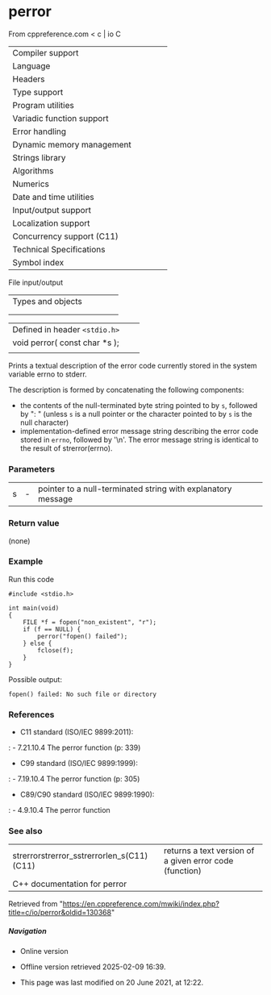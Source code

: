 # perror

From cppreference.com
< c‎ | io
 C

|  |  |  |  |  |
| --- | --- | --- | --- | --- |
| Compiler support | | | | |
| Language | | | | |
| Headers | | | | |
| Type support | | | | |
| Program utilities | | | | |
| Variadic function support | | | | |
| Error handling | | | | |
| Dynamic memory management | | | | |
| Strings library | | | | |
| Algorithms | | | | |
| Numerics | | | | |
| Date and time utilities | | | | |
| Input/output support | | | | |
| Localization support | | | | |
| Concurrency support (C11) | | | | |
| Technical Specifications | | | | |
| Symbol index | | | | |

 File input/output

|  |  |  |  |  |
| --- | --- | --- | --- | --- |
| Types and objects | | | | |
| |  |  |  |  |  |  |  |  |  |  |  |  |  |  |  |  |  |  |  |  |  |  | | --- | --- | --- | --- | --- | --- | --- | --- | --- | --- | --- | --- | --- | --- | --- | --- | --- | --- | --- | --- | --- | --- | | |  |  |  |  |  | | --- | --- | --- | --- | --- | | stdinstdoutstderr | | | | | | |  |  |  |  |  | | --- | --- | --- | --- | --- | | FILE | | | | | | fpos_t | | | | | |  | | | | | | |
| |  |  |  |  |  | | --- | --- | --- | --- | --- | | Functions | | | | | | File access | | | | | | |  |  |  |  |  | | --- | --- | --- | --- | --- | | fopenfopen_s(C11) | | | | | | freopenfreopen_s(C11) | | | | | | fwide(C95) | | | | | | |  |  |  |  |  | | --- | --- | --- | --- | --- | | setbuf | | | | | | setvbuf | | | | | | fclose | | | | | | fflush | | | | | |  | | | | | | | Unformatted input/output | | | | | | |  |  |  |  |  | | --- | --- | --- | --- | --- | | fgetc | | | | | | fgets | | | | | | fputc | | | | | | fputs | | | | | | getchar | | | | | | getsgets_s(until C11)(C11) | | | | | | putchar | | | | | | puts | | | | | | ungetc | | | | | | |  |  |  |  |  | | --- | --- | --- | --- | --- | | fgetwcgetwc(C95)(C95) | | | | | | fgetws(C95) | | | | | | fputwcputwc(C95)(C95) | | | | | | fputws(C95) | | | | | | getwchar(C95) | | | | | | putwchar(C95) | | | | | | ungetwc(C95) | | | | | |  | | | | | | | Formatted input | | | | | | |  |  |  |  |  | | --- | --- | --- | --- | --- | | scanffscanfsscanfscanf_sfscanf_ssscanf_s(C11)(C11)(C11) | | | | | | wscanffwscanfswscanfwscanf_sfwscanf_sswscanf_s(C95)(C95)(C95)(C11)(C11)(C11) | | | | | | |  |  |  |  |  | | --- | --- | --- | --- | --- | | vscanfvfscanfvsscanfvscanf_svfscanf_svsscanf_s(C99)(C99)(C99)(C11)(C11)(C11) | | | | | | vwscanfvfwscanfvswscanfvwscanf_svfwscanf_svswscanf_s(C99)(C99)(C99)(C11)(C11)(C11) | | | | | | | |  |  |  |  |  | | --- | --- | --- | --- | --- | | Direct input/output | | | | | | |  |  |  |  |  | | --- | --- | --- | --- | --- | | fread | | | | | | |  |  |  |  |  | | --- | --- | --- | --- | --- | | fwrite | | | | | | | Formatted output | | | | | | |  |  |  |  |  | | --- | --- | --- | --- | --- | | printffprintfsprintfsnprintfprintf_sfprintf_ssprintf_ssnprintf_s(C99)(C11)(C11)(C11)(C11) | | | | | | wprintffwprintfswprintfwprintf_sfwprintf_sswprintf_ssnwprintf_s(C95)(C95)(C95)(C11)(C11)(C11)(C11) | | | | | | |  |  |  |  |  | | --- | --- | --- | --- | --- | | vprintfvfprintfvsprintfvsnprintfvprintf_svfprintf_svsprintf_svsnprintf_s(C99)(C11)(C11)(C11)(C11) | | | | | | vwprintfvfwprintfvswprintfvwprintf_svfwprintf_svswprintf_svsnwprintf_s(C95)(C95)(C95)(C11)(C11)(C11)(C11) | | | | | | | File positioning | | | | | | |  |  |  |  |  | | --- | --- | --- | --- | --- | | ftell | | | | | | fgetpos | | | | | | fseek | | | | | | |  |  |  |  |  | | --- | --- | --- | --- | --- | | fsetpos | | | | | | rewind | | | | | |  | | | | | | | Error handling | | | | | | |  |  |  |  |  | | --- | --- | --- | --- | --- | | clearerr | | | | | | feof | | | | | | |  |  |  |  |  | | --- | --- | --- | --- | --- | | ferror | | | | | | ****perror**** | | | | | | | Operations on files | | | | | | |  |  |  |  |  | | --- | --- | --- | --- | --- | | remove | | | | | | tmpfiletmpfile_s(C11) | | | | | | |  |  |  |  |  | | --- | --- | --- | --- | --- | | rename | | | | | | tmpnamtmpnam_s(C11) | | | | | | |

|  |  |  |
| --- | --- | --- |
| Defined in header `<stdio.h>` |  |  |
| void perror( const char \*s ); |  |  |
|  |  |  |

Prints a textual description of the error code currently stored in the system variable errno to stderr.

The description is formed by concatenating the following components:

- the contents of the null-terminated byte string pointed to by `s`, followed by ": " (unless `s` is a null pointer or the character pointed to by `s` is the null character)
- implementation-defined error message string describing the error code stored in `errno`, followed by '\n'. The error message string is identical to the result of strerror(errno).

### Parameters

|  |  |  |
| --- | --- | --- |
| s | - | pointer to a null-terminated string with explanatory message |

### Return value

(none)

### Example

Run this code

```
#include <stdio.h>
 
int main(void)
{
    FILE *f = fopen("non_existent", "r");
    if (f == NULL) {
        perror("fopen() failed");
    } else {
        fclose(f);
    }
}

```

Possible output:

```
fopen() failed: No such file or directory

```

### References

- C11 standard (ISO/IEC 9899:2011):

:   - 7.21.10.4 The perror function (p: 339)

- C99 standard (ISO/IEC 9899:1999):

:   - 7.19.10.4 The perror function (p: 305)

- C89/C90 standard (ISO/IEC 9899:1990):

:   - 4.9.10.4 The perror function

### See also

|  |  |
| --- | --- |
| strerrorstrerror_sstrerrorlen_s(C11)(C11) | returns a text version of a given error code   (function) |
| C++ documentation for perror | |

Retrieved from "<https://en.cppreference.com/mwiki/index.php?title=c/io/perror&oldid=130368>"

##### Navigation

- Online version
- Offline version retrieved 2025-02-09 16:39.

- This page was last modified on 20 June 2021, at 12:22.